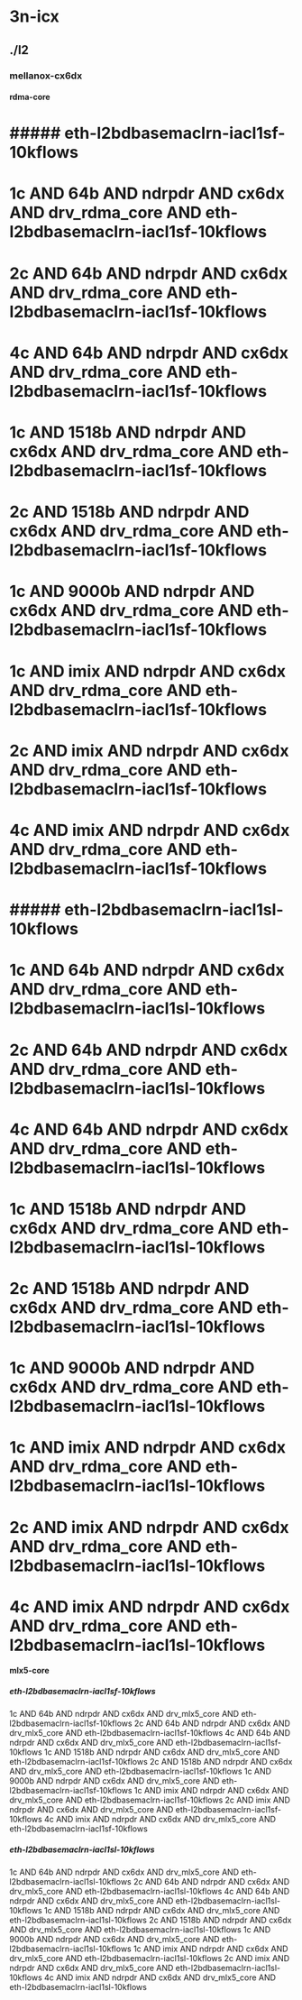 # 3n-icx
## ./l2
### mellanox-cx6dx
#### rdma-core
# ##### eth-l2bdbasemaclrn-iacl1sf-10kflows
# 1c AND 64b AND ndrpdr AND cx6dx AND drv_rdma_core AND eth-l2bdbasemaclrn-iacl1sf-10kflows
# 2c AND 64b AND ndrpdr AND cx6dx AND drv_rdma_core AND eth-l2bdbasemaclrn-iacl1sf-10kflows
# 4c AND 64b AND ndrpdr AND cx6dx AND drv_rdma_core AND eth-l2bdbasemaclrn-iacl1sf-10kflows
# 1c AND 1518b AND ndrpdr AND cx6dx AND drv_rdma_core AND eth-l2bdbasemaclrn-iacl1sf-10kflows
# 2c AND 1518b AND ndrpdr AND cx6dx AND drv_rdma_core AND eth-l2bdbasemaclrn-iacl1sf-10kflows
# 1c AND 9000b AND ndrpdr AND cx6dx AND drv_rdma_core AND eth-l2bdbasemaclrn-iacl1sf-10kflows
# 1c AND imix AND ndrpdr AND cx6dx AND drv_rdma_core AND eth-l2bdbasemaclrn-iacl1sf-10kflows
# 2c AND imix AND ndrpdr AND cx6dx AND drv_rdma_core AND eth-l2bdbasemaclrn-iacl1sf-10kflows
# 4c AND imix AND ndrpdr AND cx6dx AND drv_rdma_core AND eth-l2bdbasemaclrn-iacl1sf-10kflows
# ##### eth-l2bdbasemaclrn-iacl1sl-10kflows
# 1c AND 64b AND ndrpdr AND cx6dx AND drv_rdma_core AND eth-l2bdbasemaclrn-iacl1sl-10kflows
# 2c AND 64b AND ndrpdr AND cx6dx AND drv_rdma_core AND eth-l2bdbasemaclrn-iacl1sl-10kflows
# 4c AND 64b AND ndrpdr AND cx6dx AND drv_rdma_core AND eth-l2bdbasemaclrn-iacl1sl-10kflows
# 1c AND 1518b AND ndrpdr AND cx6dx AND drv_rdma_core AND eth-l2bdbasemaclrn-iacl1sl-10kflows
# 2c AND 1518b AND ndrpdr AND cx6dx AND drv_rdma_core AND eth-l2bdbasemaclrn-iacl1sl-10kflows
# 1c AND 9000b AND ndrpdr AND cx6dx AND drv_rdma_core AND eth-l2bdbasemaclrn-iacl1sl-10kflows
# 1c AND imix AND ndrpdr AND cx6dx AND drv_rdma_core AND eth-l2bdbasemaclrn-iacl1sl-10kflows
# 2c AND imix AND ndrpdr AND cx6dx AND drv_rdma_core AND eth-l2bdbasemaclrn-iacl1sl-10kflows
# 4c AND imix AND ndrpdr AND cx6dx AND drv_rdma_core AND eth-l2bdbasemaclrn-iacl1sl-10kflows
#### mlx5-core
##### eth-l2bdbasemaclrn-iacl1sf-10kflows
1c AND 64b AND ndrpdr AND cx6dx AND drv_mlx5_core AND eth-l2bdbasemaclrn-iacl1sf-10kflows
2c AND 64b AND ndrpdr AND cx6dx AND drv_mlx5_core AND eth-l2bdbasemaclrn-iacl1sf-10kflows
4c AND 64b AND ndrpdr AND cx6dx AND drv_mlx5_core AND eth-l2bdbasemaclrn-iacl1sf-10kflows
1c AND 1518b AND ndrpdr AND cx6dx AND drv_mlx5_core AND eth-l2bdbasemaclrn-iacl1sf-10kflows
2c AND 1518b AND ndrpdr AND cx6dx AND drv_mlx5_core AND eth-l2bdbasemaclrn-iacl1sf-10kflows
1c AND 9000b AND ndrpdr AND cx6dx AND drv_mlx5_core AND eth-l2bdbasemaclrn-iacl1sf-10kflows
1c AND imix AND ndrpdr AND cx6dx AND drv_mlx5_core AND eth-l2bdbasemaclrn-iacl1sf-10kflows
2c AND imix AND ndrpdr AND cx6dx AND drv_mlx5_core AND eth-l2bdbasemaclrn-iacl1sf-10kflows
4c AND imix AND ndrpdr AND cx6dx AND drv_mlx5_core AND eth-l2bdbasemaclrn-iacl1sf-10kflows
##### eth-l2bdbasemaclrn-iacl1sl-10kflows
1c AND 64b AND ndrpdr AND cx6dx AND drv_mlx5_core AND eth-l2bdbasemaclrn-iacl1sl-10kflows
2c AND 64b AND ndrpdr AND cx6dx AND drv_mlx5_core AND eth-l2bdbasemaclrn-iacl1sl-10kflows
4c AND 64b AND ndrpdr AND cx6dx AND drv_mlx5_core AND eth-l2bdbasemaclrn-iacl1sl-10kflows
1c AND 1518b AND ndrpdr AND cx6dx AND drv_mlx5_core AND eth-l2bdbasemaclrn-iacl1sl-10kflows
2c AND 1518b AND ndrpdr AND cx6dx AND drv_mlx5_core AND eth-l2bdbasemaclrn-iacl1sl-10kflows
1c AND 9000b AND ndrpdr AND cx6dx AND drv_mlx5_core AND eth-l2bdbasemaclrn-iacl1sl-10kflows
1c AND imix AND ndrpdr AND cx6dx AND drv_mlx5_core AND eth-l2bdbasemaclrn-iacl1sl-10kflows
2c AND imix AND ndrpdr AND cx6dx AND drv_mlx5_core AND eth-l2bdbasemaclrn-iacl1sl-10kflows
4c AND imix AND ndrpdr AND cx6dx AND drv_mlx5_core AND eth-l2bdbasemaclrn-iacl1sl-10kflows